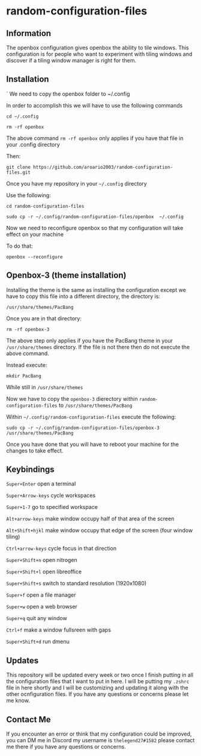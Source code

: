 # random-configuration-files

## Information

The openbox configuration gives openbox the ability to tile windows. This configuration is for people who want to experiment with tiling windows and discover if a tiling window manager is right for them.  

## Installation
`
We need to copy the openbox folder to ~/.config

In order to accomplish this we will have to use the following commands

`cd ~/.config`

`rm -rf openbox`

The above command `rm -rf openbox` only applies if you have that file in your .config directory

Then:

`git clone https://github.com/aroario2003/random-configuration-files.git`

Once you have my repository in your `~/.config` directory

Use the following:

`cd random-configuration-files`

`sudo cp -r ~/.config/random-configuration-files/openbox  ~/.config`

Now we need to reconfigure openbox so that my configuration will take effect on your machine

To do that:

`openbox --reconfigure`

## Openbox-3 (theme installation)

Installing the theme is the same as installing the configuration except we have to copy this file into a different directory, the directory is:

`/usr/share/themes/PacBang`

Once you are in that directory:

`rm -rf openbox-3`

The above step only applies if you have the PacBang theme in your `/usr/share/themes` directory. If the file is not there then do not execute the above command.

Instead execute:

`mkdir PacBang` 

While still in `/usr/share/themes`

Now we have to copy the `openbox-3` dierectory within `random-configuration-files` to `/usr/share/themes/PacBang`

Within `~/.config/random-configuration-files` execute the following:

`sudo cp -r ~/.config/random-configuration-files/openbox-3 /usr/share/themes/PacBang`

Once you have done that you will have to reboot your machine for the changes to take effect.

## Keybindings

`Super+Enter` open a terminal

`Super+Arrow-keys` cycle workspaces

`Super+1-7` go to specified workspace

`Alt+arrow-keys` make window occupy half of that area of the screen

`Alt+Shift+hjkl` make window occupy that edge of the screen (four window tiling)

`Ctrl+arrow-keys` cycle focus in that direction

`Super+Shift+n` open nitrogen

`Super+Shift+l` open libreoffice 

`Super+Shift+s` switch to standard resolution (1920x1080)

`Super+f` open a file manager

`Super+w` open a web browser

`Super+q` quit any window

`Ctrl+f` make a window fullsreen with gaps

`Super+Shift+d` run dmenu

## Updates

This repository will be updated every week or two once I finish putting in all the configuration files that I want to put in here. I will be putting my `.zshrc` file in here shortly and I will be customizing and updating it along with the other ocnfiguration files. If you have any questions or concerns please let me know. 

## Contact Me

If you encounter an error or think that my configuration could be improved, you can DM me in Discord my username is `thelegend27#1582` please contact me there if you have any questions or concerns.
